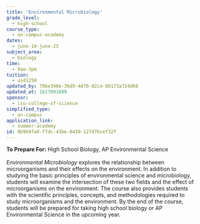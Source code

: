 ```yaml
---
title: 'Environmental Microbiology'
grade_level:
  - high-school
course_type:
  - on-campus-academy
dates:
  - june-14-june-25
subject_area:
  - biology
time:
  - 9am-3pm
tuition:
  - usd1250
updated_by: 70be348e-36d9-4d70-82ce-0b173a724d68
updated_at: 1617891889
sponsor:
  - lsu-college-of-science
simplified_type:
  - on-campus
application_link:
  - summer-academy
id: 0b9b9fa0-f7dc-43be-8438-127d7bcef32f
---
```

<b>To Prepare For:</b> High School Biology, AP Environmental Science<br><br>
<i>Environmental Microbiology</i> explores the relationship between microorganisms and their effects on the environment. In addition to studying the basic principles of environmental science and microbiology, students will examine the intersection of these two fields and the effect of microorganisms on the environment. The course also provides students with the scientific principles, concepts, and methodologies required to study microorganisms and the environment. By the end of the course, students will be prepared for taking high school biology or AP Environmental Science in the upcoming year.